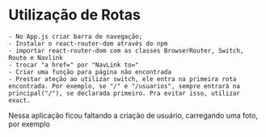 # Utilização de Rotas

    - No App.js criar barra de navegação;
    - Instalar o react-router-dom através do npm
    - importar react-router-dom com as classes BrowserRouter, Switch, Route e Navlink
    - trocar "a href=" por "NavLink to="
    - Criar uma função para página não encontrada
    - Prestar ateção ao utilizar switch, ele entra na primeira rota encontrada. Por exemplo, se "/" e "/usuarios", sempre entrará na principal("/"), se declarada primeiro. Pra evitar isso, utilizar exact.

Nessa aplicação ficou faltando a criação de usuário, carregando uma foto, por exemplo
